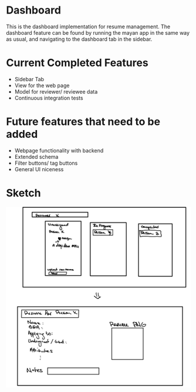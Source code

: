 # Dashboard
This is the dashboard implementation for resume management. The dashboard feature can be found by running the mayan app in the same way as usual, and navigating to the dashboard tab in the sidebar.
# Current Completed Features
- Sidebar Tab
- View for the web page
- Model for reviewer/ reviewee data
- Continuous integration tests
# Future features that need to be added
- Webpage functionality with backend
- Extended schema
- Filter buttons/ tag buttons
- General UI niceness
# Sketch
![Sketch](Capture.JPG)
